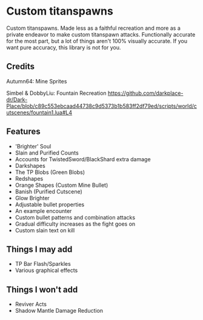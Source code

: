 # Custom titanspawns  

Custom titanspawns. Made less as a faithful recreation and more as a private endeavor to make custom titanspawn attacks. 
Functionally accurate for the most part, but a lot of things aren't 100% visually accurate. If you want pure accuracy, this library is not for you.

## Credits
Autumn64: Mine Sprites

Simbel & DobbyLiu: Fountain Recreation
https://github.com/darkplace-dr/Dark-Place/blob/c89c553ebcaad44738c9d5373b1b583ff2df79ed/scripts/world/cutscenes/fountain1.lua#L4

## Features

- 'Brighter' Soul
- Slain and Purified Counts
- Accounts for TwistedSword/BlackShard extra damage
- Darkshapes
- The TP Blobs (Green Blobs)
- Redshapes 
- Orange Shapes (Custom Mine Bullet)
- Banish (Purified Cutscene)
- Glow Brighter
- Adjustable bullet properties
- An example encounter
- Custom bullet patterns and combination attacks
- Gradual difficulty increases as the fight goes on
- Custom slain text on kill 
  
## Things I may add
- TP Bar Flash/Sparkles
- Various graphical effects

## Things I won't add
- Reviver Acts
- Shadow Mantle Damage Reduction 